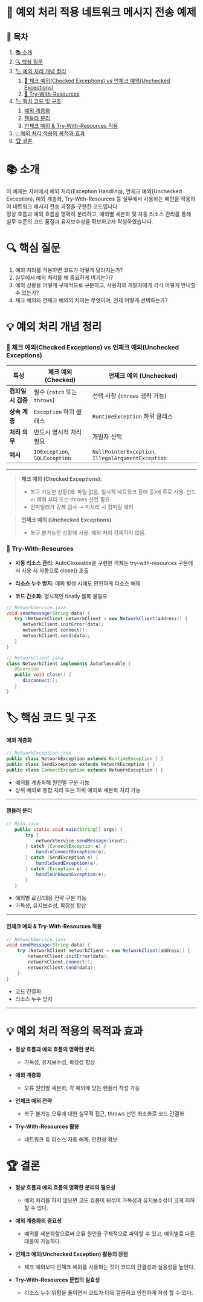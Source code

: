 # 📖 예외 처리 적용 네트워크 메시지 전송 예제

## 📑 목차
1. [📚 소개](#-소개)
2. [🔍 핵심 질문](#-핵심-질문)
3. [🏷️ 예외 처리 개념 정리](#-예외-처리-개념-정리)
    1. [🔐 체크 예외(Checked Exceptions) vs 언체크 예외(Unchecked Exceptions)](#-체크-예외checked-exceptions-vs-언체크-예외unchecked-exceptions)
    2. [🔄 Try-With-Resources](#-try-with-resources)
4. [🏷️ 핵심 코드 및 구조](#-핵심-코드-및-구조)
   1. [예외 계층화](#예외-계층화)
   2. [핸들러 분리](#핸들러-분리)
   3. [언체크 예외 & Try-With-Resources 적용](#언체크-예외--try-with-resources-적용)
5. [💡 예외 처리 적용의 목적과 효과 ](#-예외-처리-적용의-목적과-효과)
6. [🏆 결론](#-결론)

# 📚 소개

이 예제는 자바에서 예외 처리(Exception Handling), 언체크 예외(Unchecked Exception), 예외 계층화, Try-With-Resources 등 실무에서 사용하는 패턴을 적용하여 네트워크 메시지 전송 과정을 구현한 코드입니다.  
정상 흐름과 예외 흐름을 명확히 분리하고, 예외별 세분화 및 자동 리소스 관리를 통해 실무 수준의 코드 품질과 유지보수성을 확보하고자 작성하였습니다.

# 🔍 핵심 질문

1. 예외 처리를 적용하면 코드가 어떻게 달라지는가?
2. 실무에서 예외 처리를 왜 중요하게 여기는가?
3. 예외 상황을 어떻게 구체적으로 구분하고, 사용자와 개발자에게 각각 어떻게 안내할 수 있는가?
4. 체크 예외와 언체크 예외의 차이는 무엇이며, 언제 어떻게 선택하는가?

# 💡 예외 처리 개념 정리

### 🔐 체크 예외(Checked Exceptions) vs 언체크 예외(Unchecked Exceptions)

| 특성                | 체크 예외 (Checked)                     | 언체크 예외 (Unchecked)                                 |
|---------------------|-------------------------------------|----------------------------------------------------|
| **컴파일 시 검증**  | 필수 (`catch` 또는 `throws`)            | 선택 사항 (`throws` 생략 가능)                             |
| **상속 계층**       | `Exception` 하위 클래스                  | `RuntimeException` 하위 클래스                            |
| **처리 의무**       | 반드시 명시적 처리 필요                       | 개발자 선택                    |
| **예시**            | `IOException`, `SQLException`       | `NullPointerException`, `IllegalArgumentException` |

---

> **체크 예외 (Checked Exceptions):**
> - 복구 가능한 상황(예: 파일 없음, 일시적 네트워크 장애 등)에 주로 사용. 반드시 예외 처리 또는 throws 선언 필요  
> - 컴파일러가 강제 검사 → 미처리 시 컴파일 에러

> **언체크 예외 (Unchecked Exceptions)**
> - 복구 불가능한 상황에 사용. 예외 처리 강제하지 않음.

### 🔄 Try-With-Resources

- **자동 리소스 관리:** AutoCloseable을 구현한 객체는 try-with-resources 구문에서 사용 시 자동으로 close() 호출

- **리소스 누수 방지:** 예외 발생 시에도 안전하게 리소스 해제

- **코드 간소화:** 명시적인 finally 블록 불필요

```java
// NetworkService.java
void sendMessage(String data) {
   try (NetworkClient networkClient = new NetworkClient(address)) {
      networkClient.initError(data);
      networkClient.connect();
      networkClient.send(data);
   }
}

// NetworkClient.java
class NetworkClient implements AutoCloseable {
   @Override
   public void close() {
      disconnect();
   }
}
```

# 🏷️ 핵심 코드 및 구조

#### 예외 계층화
```java
// NetworkException.java
public class NetworkException extends RuntimeException { }
public class SendException extends NetworkException { }
public class ConnectException extends NetworkException { }
```
- 예외를 계층화해 원인별 구분 가능
- 상위 예외로 통합 처리 또는 하위 예외로 세분화 처리 가능

---

#### 핸들러 분리

```java
// Main.java
   public static void main(String[] args) {
       try {
           networkService.sendMessage(input);
       } catch (ConnectException e) {
           handleConnectException(e);
       } catch (SendException e) {
           handleSendException(e);
       } catch (Exception e) {
           handleUnknownException(e);
       }
   }
```
- 예외별 로깅/대응 전략 구분 가능 
- 가독성, 유지보수성, 확장성 향상

--- 

#### 언체크 예외 & Try-With-Resources 적용

```java
// NetworkService.java
void sendMessage(String data) {
    try (NetworkClient networkClient = new NetworkClient(address)) {
        networkClient.initError(data);
        networkClient.connect();
        networkClient.send(data);
    }
}
```
- 코드 간결화
- 리소스 누수 방지

---

# 💡 예외 처리 적용의 목적과 효과

- **정상 흐름과 예외 흐름의 명확한 분리**
    - 가독성, 유지보수성, 확장성 향상

- **예외 계층화**
    - 오류 원인별 세분화, 각 예외에 맞는 핸들러 작성 가능

- **언체크 예외 전략**
    - 복구 불가능 오류에 대한 실무적 접근, throws 선언 최소화로 코드 간결화

- **Try-With-Resources 활용**
    - 네트워크 등 리소스 자동 해제, 안전성 확보

# **🏆** 결론

- **정상 흐름과 예외 흐름의 명확한 분리의 필요성**
  - 예외 처리를 하지 않으면 코드 흐름이 뒤섞여 가독성과 유지보수성이 크게 저하 할 수 있다.

- **예외 계층화의 중요성**
  - 예외를 세분화함으로써 오류 원인을 구체적으로 파악할 수 있고, 예외별로 다른 대응이 가능하다.

- **언체크 예외(Unchecked Exception) 활용의 장점** 
  - 체크 예외보다 언체크 예외를 사용하는 것이 코드의 간결성과 실용성을 높인다.
  
- **Try-With-Resources 문법의 실효성**
  - 리소스 누수 위험을 줄이면서 코드가 더욱 깔끔하고 안전하게 작성 할 수 있다.